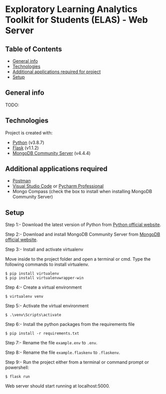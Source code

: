 # Exploratory Learning Analytics Toolkit for Students (ELAS) - Web Server

## Table of Contents
* [General info](#general-info)
* [Technologies](#technologies)
* [Additional applications required for project](#Additional-applications-required)
* [Setup](#setup)

## General info
TODO:

## Technologies
Project is created with:
* [Python](https://www.python.org/downloads/release/python-387/) (v3.8.7)
* [Flask](https://flask.palletsprojects.com/en/1.1.x/) (v1.1.2)
* [MongoDB Community Server](https://www.mongodb.com/try/download/community) (v4.4.4)

## Additional applications required
* [Postman](https://www.postman.com/downloads/)
* [Visual Studio Code](https://code.visualstudio.com/download) or [Pycharm Professional](https://www.jetbrains.com/de-de/pycharm/download/#section=windows)
* Mongo Compass (check the box to install when installing MongoDB Community Server)

## Setup
Step 1:- Download the latest version of Python from [Python official website](https://www.python.org/downloads/).

Step 2:- Download and install MongoDB Community Server from [MongoDB official website](https://www.mongodb.com/try/download/community).

Step 3:- Install and activate virtualenv

Move inside to the project folder and open a terminal or cmd. Type the following commands to install virtualenv.

```
$ pip install virtualenv
$ pip install virtualenvwrapper-win
```

Step 4:- Create a virtual environment
```
$ virtualenv venv
```

Step 5:- Activate the virtual environment
```
$ .\venv\Scripts\activate
```

Step 6:- Install the python packages from the requirements file
```
$ pip install -r requirements.txt
```

Step 7:- Rename the file ```example.env``` to ```.env```.

Step 8:- Rename the file ```example.flaskenv``` to ```.flaskenv```.

Step 9:- Run the project either from a terminal or command prompt or powershell:

```
$ flask run
```

Web server should start running at localhost:5000.